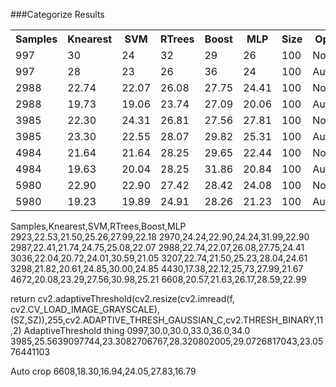 

###Categorize Results


<table>
  <tr>
    <th>Samples</th>
    <th>Knearest</th>        
    <th>SVM</th>        
    <th>RTrees</th>        
    <th>Boost</th>        
    <th>MLP</th>
    <th>Size</th>
    <th>Options</th>
  <tr>
    <td>997</td>
    <td>30</td>
    <td>24</td>
    <td>32</td>
    <td>29</td>
    <td>26</td>
    <td>100</td>
    <td>None</td>
  </tr>
  <tr>
    <td>997</td>
    <td>28</td>
    <td>23</td>
    <td>26</td>
    <td>36</td>
    <td>24</td>
    <td>100</td>
    <td>Autocrop</td>
  </tr>
  <tr>
    <td>2988</td>
    <td>22.74</td>
    <td>22.07</td>
    <td>26.08</td>
    <td>27.75</td>
    <td>24.41</td>
    <td>100</td>
    <td>None</td>
  </tr>
  <tr>
    <td>2988</td>
    <td>19.73</td>
    <td>19.06</td>
    <td>23.74</td>
    <td>27.09</td>
    <td>20.06</td>
    <td>100</td>
    <td>Autocrop</td>
  </tr>
  <tr>
    <td>3985</td>
    <td>22.30</td>
    <td>24.31</td>
    <td>26.81</td>
    <td>27.56</td>
    <td>27.81</td>
    <td>100</td>
    <td>None</td>
  </tr>  
  <tr>
    <td>3985</td>
    <td>23.30</td>
    <td>22.55</td>
    <td>28.07</td>
    <td>29.82</td>
    <td>25.31</td>
    <td>100</td>
    <td>Autocrop</td>
  </tr>
  <tr>
    <td>4984</td>
    <td>21.64</td>
    <td>21.64</td>
    <td>28.25</td>
    <td>29.65</td>
    <td>22.44</td>
    <td>100</td>
    <td>None</td>
  </tr> 
  <tr>
    <td>4984</td>
    <td>19.63</td>
    <td>20.04</td>
    <td>28.25</td>
    <td>31.86</td>
    <td>20.84</td>
    <td>100</td>
    <td>Autocrop</td>
  </tr> 
  <tr>
    <td>5980</td>
    <td>22.90</td>
    <td>22.90</td>
    <td>27.42</td>
    <td>28.42</td>
    <td>24.08</td>
    <td>100</td>
    <td>None</td>
  </tr>
  <tr>
    <td>5980</td>
    <td>19.23</td>
    <td>19.89</td>
    <td>24.91</td>
    <td>28.26</td>
    <td>21.23</td>
    <td>100</td>
    <td>Autocrop</td>
  </tr>
</table>


Samples,Knearest,SVM,RTrees,Boost,MLP
2923,22.53,21.50,25.26,27.99,22.18
2970,24.24,22.90,24.24,31.99,22.90
2987,22.41,21.74,24.75,25.08,22.07
2988,22.74,22.07,26.08,27.75,24.41
3036,22.04,20.72,24.01,30.59,21.05
3207,22.74,21.50,25.23,28.04,24.61
3298,21.82,20.61,24.85,30.00,24.85
4430,17.38,22.12,25,73,27.99,21.67
4672,20.08,23.29,27.56,30.98,25.21
6608,20.57,21.63,26.17,28.59,22.99


return cv2.adaptiveThreshold(cv2.resize(cv2.imread(f, cv2.CV_LOAD_IMAGE_GRAYSCALE), (SZ,SZ)),255,cv2.ADAPTIVE_THRESH_GAUSSIAN_C,cv2.THRESH_BINARY,11,2)
AdaptiveThreshold thing
0997,30.0,30.0,33.0,36.0,34.0
3985,25.5639097744,23.3082706767,28.320802005,29.0726817043,23.0576441103


Auto crop
6608,18.30,16.94,24.05,27.83,16.79
